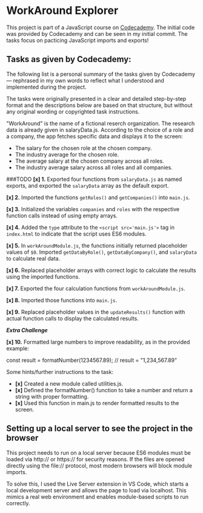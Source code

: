 # WorkAround Explorer

This project is part of a JavaScript course on [Codecademy](https://www.codecademy.com). The initial code was provided by Codecademy and can be seen in my initial commit. The tasks focus on pacticing JavaScript imports and exports!

## Tasks as given by Codecademy:

The following list is a personal summary of the tasks given by Codecademy — rephrased in my own words to reflect what I understood and implemented during the project.

The tasks were originally presented in a clear and detailed step-by-step format and the descriptions below are based on that structure, but without any original wording or copyrighted task instructions.

"WorkAround" is the name of a fictional reserch organization. The research data is already given in salaryData.js. According to the choice of a role and a company, the app fetches specific data and displays it to the screen:

- The salary for the chosen role at the chosen company.
- The industry average for the chosen role.
- The average salary at the chosen company across all roles.
- The industry average salary across all roles and all companies.



###TODO
**[x] 1.** Exported four functions from `salaryData.js` as named exports, and exported the `salaryData` array as the default export.

**[x] 2.** Imported the functions `getRoles()` and `getCompanies()` into `main.js`.

**[x] 3.** Initialized the variables `companies` and `roles` with the respective function calls instead of using empty arrays.

**[x] 4.** Added the `type` attribute to the `<script src='main.js'>` tag in `index.html` to indicate that the script uses ES6 modules.

**[x] 5.** In `workAroundModule.js`, the functions initially returned placeholder values of `$0`. Imported `getDataByRole()`, `getDataByCompany()`, and `salaryData` to calculate real data.


**[x] 6.** Replaced placeholder arrays with correct logic to calculate the results using the imported functions.

**[x] 7.** Exported the four calculation functions from `workAroundModule.js`.

**[x] 8.** Imported those functions into `main.js`.

**[x] 9.** Replaced placeholder values in the `updateResults()` function with actual function calls to display the calculated results.


***Extra Challenge***

**[x] 10.** Formatted large numbers to improve readability, as in the provided example:

const result = formatNumber(1234567.89);
// result = "1,234,567.89"

Some hints/further instructions to the task:

- **[x]** Created a new module called utilities.js.
- **[x]** Defined the formatNumber() function to take a number and return a string with proper formatting.
- **[x]** Used this function in main.js to render formatted results to the screen.

## Setting up a local server to see the project in the browser
This project needs to run on a local server because ES6 modules must be loaded via http:// or https:// for security reasons. If the files are opened directly using the file:// protocol, most modern browsers will block module imports.

To solve this, I used the Live Server extension in VS Code, which starts a local development server and allows the page to load via localhost. This mimics a real web environment and enables module-based scripts to run correctly.
